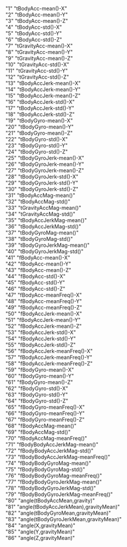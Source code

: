 


"1" "tBodyAcc-mean()-X"  
"2" "tBodyAcc-mean()-Y"  
"3" "tBodyAcc-mean()-Z"  
"4" "tBodyAcc-std()-X"  
"5" "tBodyAcc-std()-Y"  
"6" "tBodyAcc-std()-Z"  
"7" "tGravityAcc-mean()-X"  
"8" "tGravityAcc-mean()-Y"  
"9" "tGravityAcc-mean()-Z"  
"10" "tGravityAcc-std()-X"  
"11" "tGravityAcc-std()-Y"  
"12" "tGravityAcc-std()-Z"  
"13" "tBodyAccJerk-mean()-X"  
"14" "tBodyAccJerk-mean()-Y"  
"15" "tBodyAccJerk-mean()-Z"  
"16" "tBodyAccJerk-std()-X"  
"17" "tBodyAccJerk-std()-Y"  
"18" "tBodyAccJerk-std()-Z"  
"19" "tBodyGyro-mean()-X"  
"20" "tBodyGyro-mean()-Y"  
"21" "tBodyGyro-mean()-Z"  
"22" "tBodyGyro-std()-X"  
"23" "tBodyGyro-std()-Y"  
"24" "tBodyGyro-std()-Z"  
"25" "tBodyGyroJerk-mean()-X"  
"26" "tBodyGyroJerk-mean()-Y"  
"27" "tBodyGyroJerk-mean()-Z"  
"28" "tBodyGyroJerk-std()-X"  
"29" "tBodyGyroJerk-std()-Y"  
"30" "tBodyGyroJerk-std()-Z"  
"31" "tBodyAccMag-mean()"  
"32" "tBodyAccMag-std()"  
"33" "tGravityAccMag-mean()"  
"34" "tGravityAccMag-std()"  
"35" "tBodyAccJerkMag-mean()"  
"36" "tBodyAccJerkMag-std()"  
"37" "tBodyGyroMag-mean()"  
"38" "tBodyGyroMag-std()"  
"39" "tBodyGyroJerkMag-mean()"  
"40" "tBodyGyroJerkMag-std()"  
"41" "fBodyAcc-mean()-X"  
"42" "fBodyAcc-mean()-Y"  
"43" "fBodyAcc-mean()-Z"  
"44" "fBodyAcc-std()-X"  
"45" "fBodyAcc-std()-Y"  
"46" "fBodyAcc-std()-Z"  
"47" "fBodyAcc-meanFreq()-X"  
"48" "fBodyAcc-meanFreq()-Y"  
"49" "fBodyAcc-meanFreq()-Z"  
"50" "fBodyAccJerk-mean()-X"  
"51" "fBodyAccJerk-mean()-Y"  
"52" "fBodyAccJerk-mean()-Z"  
"53" "fBodyAccJerk-std()-X"  
"54" "fBodyAccJerk-std()-Y"  
"55" "fBodyAccJerk-std()-Z"  
"56" "fBodyAccJerk-meanFreq()-X"  
"57" "fBodyAccJerk-meanFreq()-Y"  
"58" "fBodyAccJerk-meanFreq()-Z"  
"59" "fBodyGyro-mean()-X"  
"60" "fBodyGyro-mean()-Y"  
"61" "fBodyGyro-mean()-Z"  
"62" "fBodyGyro-std()-X"  
"63" "fBodyGyro-std()-Y"  
"64" "fBodyGyro-std()-Z"  
"65" "fBodyGyro-meanFreq()-X"  
"66" "fBodyGyro-meanFreq()-Y"  
"67" "fBodyGyro-meanFreq()-Z"  
"68" "fBodyAccMag-mean()"  
"69" "fBodyAccMag-std()"  
"70" "fBodyAccMag-meanFreq()"  
"71" "fBodyBodyAccJerkMag-mean()"  
"72" "fBodyBodyAccJerkMag-std()"  
"73" "fBodyBodyAccJerkMag-meanFreq()"  
"74" "fBodyBodyGyroMag-mean()"  
"75" "fBodyBodyGyroMag-std()"  
"76" "fBodyBodyGyroMag-meanFreq()"  
"77" "fBodyBodyGyroJerkMag-mean()"  
"78" "fBodyBodyGyroJerkMag-std()"  
"79" "fBodyBodyGyroJerkMag-meanFreq()"  
"80" "angle(tBodyAccMean,gravity)"  
"81" "angle(tBodyAccJerkMean),gravityMean)"  
"82" "angle(tBodyGyroMean,gravityMean)"  
"83" "angle(tBodyGyroJerkMean,gravityMean)"  
"84" "angle(X,gravityMean)"  
"85" "angle(Y,gravityMean)"  
"86" "angle(Z,gravityMean)"  
